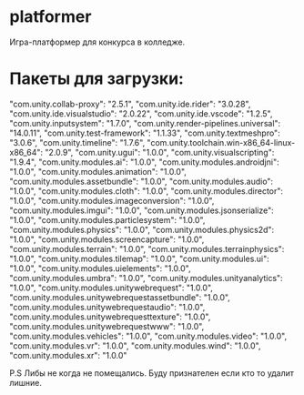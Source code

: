 # platformer
Игра-платформер для конкурса в колледже.

# Пакеты для загрузки:
"com.unity.collab-proxy": "2.5.1",
"com.unity.ide.rider": "3.0.28",
"com.unity.ide.visualstudio": "2.0.22",
"com.unity.ide.vscode": "1.2.5",
"com.unity.inputsystem": "1.7.0",
"com.unity.render-pipelines.universal": "14.0.11",
"com.unity.test-framework": "1.1.33",
"com.unity.textmeshpro": "3.0.6",
"com.unity.timeline": "1.7.6",
"com.unity.toolchain.win-x86_64-linux-x86_64": "2.0.9",
"com.unity.ugui": "1.0.0",
"com.unity.visualscripting": "1.9.4",
"com.unity.modules.ai": "1.0.0",
"com.unity.modules.androidjni": "1.0.0",
"com.unity.modules.animation": "1.0.0",
"com.unity.modules.assetbundle": "1.0.0",
"com.unity.modules.audio": "1.0.0",
"com.unity.modules.cloth": "1.0.0",
"com.unity.modules.director": "1.0.0",
"com.unity.modules.imageconversion": "1.0.0",
"com.unity.modules.imgui": "1.0.0",
"com.unity.modules.jsonserialize": "1.0.0",
"com.unity.modules.particlesystem": "1.0.0",
"com.unity.modules.physics": "1.0.0",
"com.unity.modules.physics2d": "1.0.0",
"com.unity.modules.screencapture": "1.0.0",
"com.unity.modules.terrain": "1.0.0",
"com.unity.modules.terrainphysics": "1.0.0",
"com.unity.modules.tilemap": "1.0.0",
"com.unity.modules.ui": "1.0.0",
"com.unity.modules.uielements": "1.0.0",
"com.unity.modules.umbra": "1.0.0",
"com.unity.modules.unityanalytics": "1.0.0",
"com.unity.modules.unitywebrequest": "1.0.0",
"com.unity.modules.unitywebrequestassetbundle": "1.0.0",
"com.unity.modules.unitywebrequestaudio": "1.0.0",
"com.unity.modules.unitywebrequesttexture": "1.0.0",
"com.unity.modules.unitywebrequestwww": "1.0.0",
"com.unity.modules.vehicles": "1.0.0",
"com.unity.modules.video": "1.0.0",
"com.unity.modules.vr": "1.0.0",
"com.unity.modules.wind": "1.0.0",
"com.unity.modules.xr": "1.0.0"

P.S Либы не когда не помещались. Буду признателен если кто то удалит лишние.